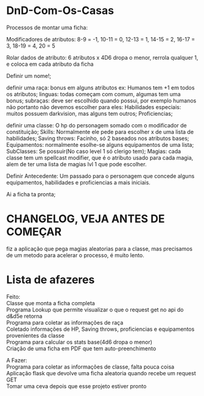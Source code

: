 
# DnD-Com-Os-Casas
  
Processos de montar uma ficha:  
  
Modificadores de atributos: 8-9 = -1, 10-11 = 0, 12-13 = 1, 14-15 = 2, 16-17 = 3, 18-19 = 4, 20 = 5  
  
Rolar dados de atributo: 6 atributos x 4D6 dropa o menor, rerrola qualquer 1, e coloca em cada atributo da ficha  
  
Definir um nome!;  
  
definir uma raça: bonus em alguns atributos ex: Humanos tem +1 em todos os atributos; linguas: todas começam com comum, algumas tem uma bonus; subraças: deve ser escolhido quando possui, por exemplo humanos não portanto não devemos escolher para eles: Habilidades especiais: muitos possuem darkvision, mas alguns tem outros; Proficiencias;
  
definir uma classe: O hp do personagem somado com o modificador de constituição; Skills: Normalmente ele pede para escolher x de uma lista de habilidades; Saving throws: Facinho, só 2 baseados nos atributos bases; Equipamentos: normalmente esolhe-se alguns equipamentos de uma lista; SubClasses: Se possuir(No caso level 1 só clerigo tem); Magias: cada classe tem um spellcast modifier, que é o atributo usado para cada magia, alem de ter uma lista de magias lvl 1 que pode escolher.
  
Definir Antecedente: Um passado para o personagem que concede alguns equipamentos, habilidades e proficiencias a mais iniciais.  
  
Ai a ficha ta pronta;  
  
# CHANGELOG, VEJA ANTES DE COMEÇAR  
  
fiz a aplicação que pega magias aleatorias para a classe, mas precisamos de um metodo para acelerar o processo, é muito lento.
  
# Lista de afazeres  
  
Feito:  
Classe que monta a ficha completa  
Programa Lookup que permite visualizar o que o request get no api do d&d5e retorna  
Programa para coletar as informações de raça  
Coletado informações de HP, Saving throws, proficiencias e equipamentos provenientes da classe  
Programa para calcular os stats base(4d6 dropa o menor)  
Criação de uma ficha em PDF que tem auto-preenchimento
  
A Fazer:  
Programa para coletar as informações de classe, falta pouca coisa  
Aplicação flask que devolve uma ficha aleatoria quando recebe um request GET  
Tomar uma ceva depois que esse projeto estiver pronto  
